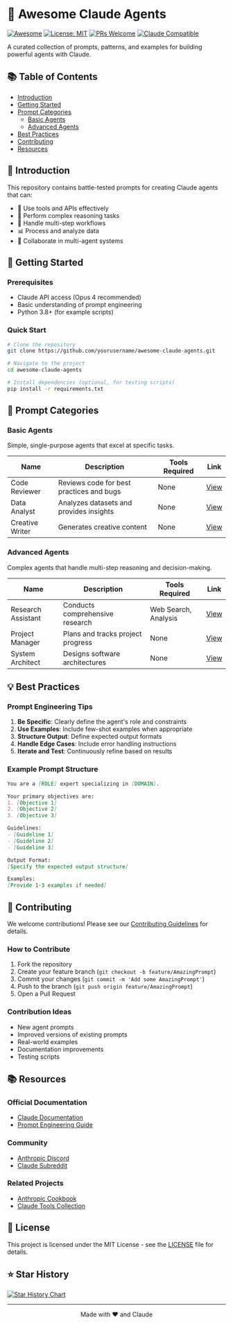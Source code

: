 # 🤖 Awesome Claude Agents

[![Awesome](https://awesome.re/badge.svg)](https://awesome.re)
[![License: MIT](https://img.shields.io/badge/License-MIT-yellow.svg)](https://opensource.org/licenses/MIT)
[![PRs Welcome](https://img.shields.io/badge/PRs-welcome-brightgreen.svg)](CONTRIBUTING.md)
[![Claude Compatible](https://img.shields.io/badge/Claude-Opus%204-blue)](https://www.anthropic.com)

A curated collection of prompts, patterns, and examples for building powerful agents with Claude.

## 📚 Table of Contents

- [Introduction](#introduction)
- [Getting Started](#getting-started)
- [Prompt Categories](#prompt-categories)
  - [Basic Agents](#basic-agents)
  - [Advanced Agents](#advanced-agents)
- [Best Practices](#best-practices)
- [Contributing](#contributing)
- [Resources](#resources)

## 🎯 Introduction

This repository contains battle-tested prompts for creating Claude agents that can:
- 🔧 Use tools and APIs effectively
- 🧠 Perform complex reasoning tasks
- 🔄 Handle multi-step workflows
- 📊 Process and analyze data
- 🤝 Collaborate in multi-agent systems

## 🚀 Getting Started

### Prerequisites
- Claude API access (Opus 4 recommended)
- Basic understanding of prompt engineering
- Python 3.8+ (for example scripts)

### Quick Start

```bash
# Clone the repository
git clone https://github.com/yourusername/awesome-claude-agents.git

# Navigate to the project
cd awesome-claude-agents

# Install dependencies (optional, for testing scripts)
pip install -r requirements.txt
```

## 📂 Prompt Categories

### Basic Agents

Simple, single-purpose agents that excel at specific tasks.

| Name | Description | Tools Required | Link |
|------|-------------|----------------|------|
| Code Reviewer | Reviews code for best practices and bugs | None | [View](prompts/code-reviewer-agent.md) |
| Data Analyst | Analyzes datasets and provides insights | None | [View](prompts/data-analyst-agent.md) |
| Creative Writer | Generates creative content | None | [View](prompts/creative-writer-agent.md) |

### Advanced Agents

Complex agents that handle multi-step reasoning and decision-making.

| Name | Description | Tools Required | Link |
|------|-------------|----------------|------|
| Research Assistant | Conducts comprehensive research | Web Search, Analysis | [View](prompts/aresearch-assistant-agent.md) |
| Project Manager | Plans and tracks project progress | None | [View](prompts/project-manager-agent.md) |
| System Architect | Designs software architectures | None | [View](prompts/system-architect-agent.md) |

## 💡 Best Practices

### Prompt Engineering Tips

1. **Be Specific**: Clearly define the agent's role and constraints
2. **Use Examples**: Include few-shot examples when appropriate
3. **Structure Output**: Define expected output formats
4. **Handle Edge Cases**: Include error handling instructions
5. **Iterate and Test**: Continuously refine based on results

### Example Prompt Structure

```markdown
You are a [ROLE] expert specializing in [DOMAIN].

Your primary objectives are:
1. [Objective 1]
2. [Objective 2]
3. [Objective 3]

Guidelines:
- [Guideline 1]
- [Guideline 2]
- [Guideline 3]

Output Format:
[Specify the expected output structure]

Examples:
[Provide 1-3 examples if needed]
```

## 🤝 Contributing

We welcome contributions! Please see our [Contributing Guidelines](CONTRIBUTING.md) for details.

### How to Contribute

1. Fork the repository
2. Create your feature branch (`git checkout -b feature/AmazingPrompt`)
3. Commit your changes (`git commit -m 'Add some AmazingPrompt'`)
4. Push to the branch (`git push origin feature/AmazingPrompt`)
5. Open a Pull Request

### Contribution Ideas

- New agent prompts
- Improved versions of existing prompts
- Real-world examples
- Documentation improvements
- Testing scripts

## 📚 Resources

### Official Documentation
- [Claude Documentation](https://docs.anthropic.com)
- [Prompt Engineering Guide](https://docs.anthropic.com/en/docs/build-with-claude/prompt-engineering/overview)

### Community
- [Anthropic Discord](https://discord.gg/anthropic)
- [Claude Subreddit](https://reddit.com/r/claudeai)

### Related Projects
- [Anthropic Cookbook](https://github.com/anthropics/anthropic-cookbook)
- [Claude Tools Collection](https://github.com/example/claude-tools)

## 📄 License

This project is licensed under the MIT License - see the [LICENSE](LICENSE) file for details.

## ⭐ Star History

[![Star History Chart](https://api.star-history.com/svg?repos=kkeril/awesome-claude-agents&type=Date)](https://star-history.com/#yourusername/awesome-claude-agents&Date)

---

<div align="center">
Made with ❤️ and Claude
</div>

